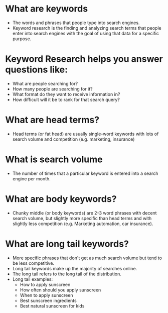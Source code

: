 # What are keywords
- The words and phrases that people type into search engines.
- Keyword research is the finding and analyzing search terms that people enter into search engines with the goal of using that data for a specific purpose. 

# Keyword Research helps you answer questions like:
- What are people searching for?
- How many people are searching for it?
- What format do they want to receive information in?
- How difficult will it be to rank for that search query?

# What are head terms?
- Head terms (or fat head) are usually single-word keywords with lots of search volume and competition (e.g. marketing, insurance)

# What is search volume
- The number of times that a particular keyword is entered into a search engine per month.

# What are body keywords?
- Chunky middle (or body keywords) are 2-3 word phrases with decent search volume, but slightly more specific than head terms and with slightly less competition (e.g. Marketing automation, car insurance).

# What are long tail keywords?
- More specific phrases that don't get as much search volume but tend to be less competitive.
- Long tail keywords make up the majority of searches online.
- The long tail refers to the long tail of the distribution.
- Long tail examples:
    - How to apply sunscreen
    - How often should you apply sunscreen
    - When to apply sunscreen
    - Best sunscreen ingredients
    - Best natural sunscreen for kids



